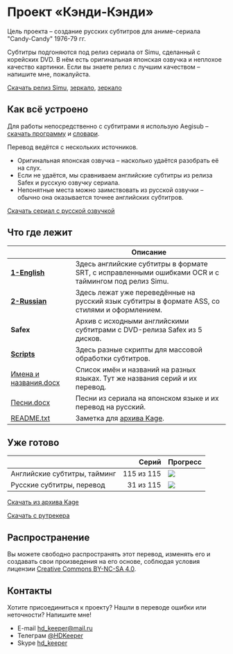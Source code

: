 ﻿# Проект «Кэнди-Кэнди»

Цель проекта – создание русских субтитров для аниме-сериала "Candy-Candy" 1976-79 гг.

Субтитры подгоняются под релиз сериала от Simu, сделанный с корейских DVD.
В нём есть оригинальная японская озвучка и неплохое качество картинки.
Если вы знаете релиз с лучшим качеством – напишите мне, пожалуйста.

[Скачать релиз Simu](https://nyaa.si/view/891914),
[зеркало](https://cloud.mail.ru/public/HpHa/sEV8EDC7Y),
[зеркало](https://nyaa.ink/view/891914)

## Как всё устроено

Для работы непосредственно с субтитрами я использую Aegisub –
[скачать программу](https://github.com/arch1t3cht/Aegisub/releases) и
[словари](https://aegisub.org/downloads/main/#dictionaries).

Перевод ведётся с нескольких источников. 

* Оригинальная японская озвучка – насколько удаётся разобрать её на слух.
* Если не удаётся, мы сравниваем английские субтитры из релиза Safex и русскую озвучку сериала.
* Непонятные места можно заимствовать из русской озвучки – обычно она оказывается точнее английских субтитров.

[Скачать сериал с русской озвучкой](https://rutracker.org/forum/viewtopic.php?t=1503184)

## Что где лежит

|                                                    | Описание                                   |
| -------------------------------------------------- | ------------------------------------------ |
| **[1-English](1-English)**                         | Здесь английские субтитры в формате SRT, с исправленными ошибками OCR и с таймингом под релиз Simu. |
| **[2-Russian](2-Russian)**                         | Здесь лежат уже переведённые на русский язык субтитры в формате ASS, со стилями и оформлением. |
| **Safex**                                          | Архив с исходными английскими субтитрами с DVD-релиза Safex из 5 дисков. |
| **[Scripts](Scripts)**                             | Здесь разные скрипты для массовой обработки субтитров. |
| [Имена и названия.docx](Имена%20и%20названия.docx) | Список имён и названий на разных языках. Тут же названия серий и их перевод. |
| [Песни.docx](Песни.docx)                           | Песни из сериала на японском языке и их перевод на русский. |
| [README.txt](README.txt)                           | Заметка для [архива Kage](http://fansubs.ru/). |

## Уже готово

|                              |      Серий | Прогресс                           |
| ---------------------------- | ---------: | ---------------------------------- |
| Английские субтитры, тайминг | 115 из 115 | ![](https://geps.dev/progress/100) |
| Русские субтитры, перевод    |  31 из 115 | ![](https://geps.dev/progress/27)  |

[Скачать из архива Kage](http://fansubs.ru/base.php?id=7071)

[Скачать с рутрекера](https://rutracker.org/forum/viewtopic.php?t=6410796)

## Распространение

Вы можете свободно распространять этот перевод, изменять его и создавать свои произведения на его основе,
соблюдая условия лицензии [Creative Commons BY-NC-SA 4.0](https://creativecommons.org/licenses/by-nc-sa/4.0/deed.ru).

## Контакты

Хотите присоединиться к проекту? Нашли в переводе ошибки или неточности? Напишите мне!

* E-mail hd_keeper@mail.ru
* Телеграм [@HDKeeper](https://t.me/HDKeeper)
* Skype [hd_keeper](https://join.skype.com/invite/kUFGDOFMLgQo)
